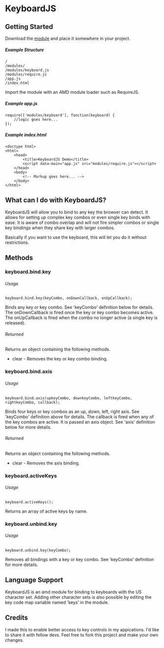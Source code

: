 KeyboardJS
==========

Getting Started
---------------
Download the [module](https://github.com/RobertWHurst/KeyboardJS/zipball/master) and
place it somewhere in your project.

##### Example Structure

    /
    /modules/
    /modules/keyboard.js
    /modules/require.js
    /app.js
    /index.html

Import the module with an AMD module loader such as RequireJS.

##### Example app.js

    require(['modules/keyboard'], function(keyboard) {
        //logic goes here...
    });

##### Example index.html

    <doctype html>
    <html>
        <head>
            <title>KeyboardJS Demo</title>
            <script data-main="app.js" src="modules/require.js"></script>
        </head>
        <body>
            <!-- Markup goes here... -->
        </body>
    </html>

What can I do with KeyboardJS?
------------------------------
KeyboardJS will allow you to bind to any key the browser can detect. It allows for
setting up complex key combos or even single key binds with ease. It is aware of combo
overlap and will not fire simpler combos or single key bindings when they share key with
larger combos.

Basically if you want to use the keyboard, this will let you do it without restrictions.

Methods
-------

### keyboard.bind.key

###### Usage

    keyboard.bind.key(keyCombo, onDownCallback, onUpCallback);

Binds any key or key combo. See 'keyCombo' definition below
for details. The onDownCallback is fired once the key or key combo becomes active. The
onUpCallback is fired when the combo no longer active (a single key is released).

###### Returned
Returns an object containing the following methods.

* clear - Removes the key or key combo binding.

### keyboard.bind.axis

###### Usage

    keyboard.bind.axis(upkeyCombo, downkeyCombo, leftkeyCombo, rightkeyCombo, callback);

Binds four keys or key combos as an up, down, left, right 
axis. See 'keyCombo' definition above for details. The callback is fired when any of the key
combos are active. It is passed an axis object. See 'axis' definition below for more details.

###### Returned
Returns an object containing the following methods.

* clear - Removes the axis binding.

### keyboard.activeKeys

###### Usage

    keyboard.activeKeys();

Returns an array of active keys by name.

### keyboard.unbind.key

###### Usage

    keyboard.unbind.key(keyCombo);

Removes all bindings with a key or key combo. See 'keyCombo' definition for more details.


Language Support
----------------
KeyboardJS is an amd module for binding to keyboards with the US character set.
Adding other character sets is also possible by editing the key code map variable
named 'keys' in the module.

Credits
-------
I made this to enable better access to key controls in my appications. I'd like to share
it with fellow devs. Feel free to fork this project and make your own changes.
